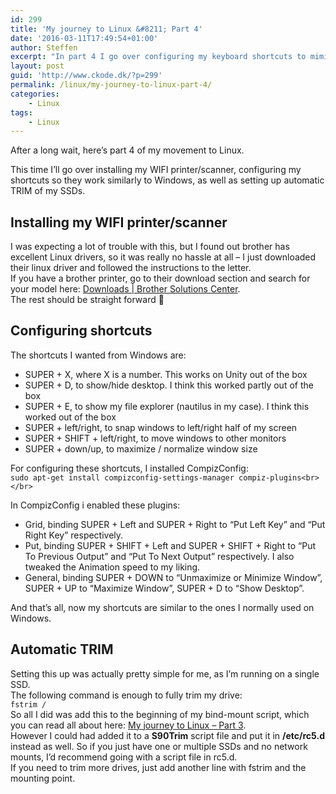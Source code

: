 ```yaml
---
id: 299
title: 'My journey to Linux &#8211; Part 4'
date: '2016-03-11T17:49:54+01:00'
author: Steffen
excerpt: "In part 4 I go over configuring my keyboard shortcuts to mimick those I commonly used on Windows.\r\n\r\nI also configure automatic trim of my SSD, so I don't have to worry about degraded performance over time."
layout: post
guid: 'http://www.ckode.dk/?p=299'
permalink: /linux/my-journey-to-linux-part-4/
categories:
    - Linux
tags:
    - Linux
---
```


After a long wait, here’s part 4 of my movement to Linux.

This time I’ll go over installing my WIFI printer/scanner, configuring my shortcuts so they work similarly to Windows, as well as setting up automatic TRIM of my SSDs.

<a name="Printer"></a>

## Installing my WIFI printer/scanner

I was expecting a lot of trouble with this, but I found out brother has excellent Linux drivers, so it was really no hassle at all – I just downloaded their linux driver and followed the instructions to the letter.  
If you have a brother printer, go to their download section and search for your model here: [Downloads | Brother Solutions Center](http://support.brother.com/g/b/productsearch.aspx?c=eu_ot&lang=en&content=dl).  
The rest should be straight forward 🙂

<a name="Shortcuts"></a>

## Configuring shortcuts

The shortcuts I wanted from Windows are:

- SUPER + X, where X is a number. This works on Unity out of the box
- SUPER + D, to show/hide desktop. I think this worked partly out of the box
- SUPER + E, to show my file explorer (nautilus in my case). I think this worked out of the box
- SUPER + left/right, to snap windows to left/right half of my screen
- SUPER + SHIFT + left/right, to move windows to other monitors
- SUPER + down/up, to maximize / normalize window size

For configuring these shortcuts, I installed CompizConfig:  
`sudo apt-get install compizconfig-settings-manager compiz-plugins<br></br>`

In CompizConfig i enabled these plugins:

- Grid, binding SUPER + Left and SUPER + Right to “Put Left Key” and “Put Right Key” respectively.
- Put, binding SUPER + SHIFT + Left and SUPER + SHIFT + Right to “Put To Previous Output” and “Put To Next Output” respectively. I also tweaked the Animation speed to my liking.
- General, binding SUPER + DOWN to “Unmaximize or Minimize Window”, SUPER + UP to “Maximize Window”, SUPER + D to “Show Desktop”.

And that’s all, now my shortcuts are similar to the ones I normally used on Windows.

<a name="Trim"></a>

## Automatic TRIM

Setting this up was actually pretty simple for me, as I’m running on a single SSD.  
The following command is enough to fully trim my drive:  
`fstrim /`  
So all I did was add this to the beginning of my bind-mount script, which you can read all about here: [My journey to Linux – Part 3](http://www.ckode.dk/linux/my-journey-to-linux-part-3/).  
However I could had added it to a **S90Trim** script file and put it in **/etc/rc5.d** instead as well. So if you just have one or multiple SSDs and no network mounts, I’d recommend going with a script file in rc5.d.  
If you need to trim more drives, just add another line with fstrim and the mounting point.